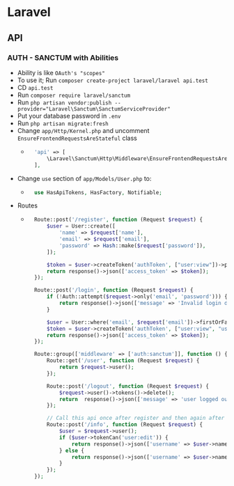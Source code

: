 # Laravel
## API
### AUTH - SANCTUM with Abilities
- Ability is like `OAuth's "scopes"`
- To use it; Run `composer create-project laravel/laravel api.test`
- CD `api.test`
- Run `composer require laravel/sanctum`
- Run `php artisan vendor:publish --provider="Laravel\Sanctum\SanctumServiceProvider"`
- Put your database password in `.env`
- Run `php artisan migrate:fresh`
- Change `app/Http/Kernel.php` and uncomment `EnsureFrontendRequestsAreStateful` class
    - ~~~php
        'api' => [
            \Laravel\Sanctum\Http\Middleware\EnsureFrontendRequestsAreStateful::class,
        ],
      ~~~
- Change `use` section of `app/Models/User.php` to:
    - ~~~php
        use HasApiTokens, HasFactory, Notifiable;
      ~~~
- Routes
    - ~~~php
        Route::post('/register', function (Request $request) {
            $user = User::create([
                'name' => $request['name'],
                'email' => $request['email'],
                'password' => Hash::make($request['password']),
            ]);

            $token = $user->createToken('authToken', ["user:view"])->plainTextToken; // ->accessToken ???
            return response()->json(['access_token' => $token]);
        });

        Route::post('/login', function (Request $request) {
            if (!Auth::attempt($request->only('email', 'password'))) {
                return response()->json(['message' => 'Invalid login data'], 401);
            }

            $user = User::where('email', $request['email'])->firstOrFail();
            $token = $user->createToken('authToken', ["user:view", "user:edit"])->plainTextToken; // ->accessToken ???
            return response()->json(['access_token' => $token]);
        });

        Route::group(['middleware' => ['auth:sanctum']], function () {
            Route::get('/user', function (Request $request) {
                return $request->user();
            });

            Route::post('/logout', function (Request $request) {
                $request->user()->tokens()->delete();
                return  response()->json(['message' => 'user logged out']);
            });

            // Call this api once after register and then again after login
            Route::post('/info', function (Request $request) {
                $user = $request->user();
                if ($user->tokenCan('user:edit')) {
                    return response()->json(['username' => $user->name, 'data' => 'You are an editor']);
                } else {
                    return response()->json(['username' => $user->name, 'data' => 'You are just a viewer']);
                }
            });
        });
      ~~~